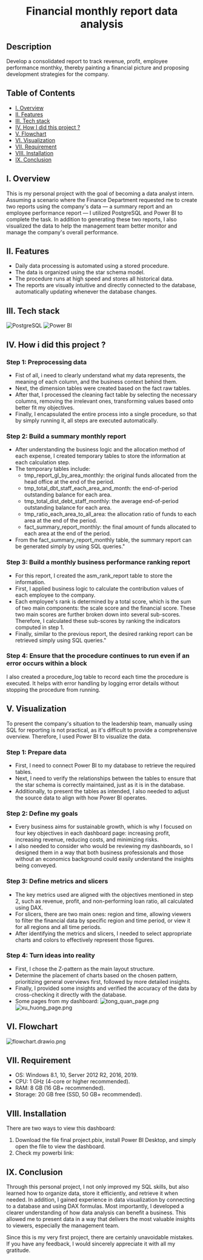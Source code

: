 <h1 align="center">Financial monthly report data analysis</h1>

<h2>Description</h2>
Develop a consolidated report to track revenue, profit, employee performance monthky, thereby painting a financial picture and proposing development strategies for the company. 

## Table of Contents

- [I. Overview](#-overview)
- [II. Features](#-features)
- [III. Tech stack](#-tech-stack)
- [IV. How I did this project ?](#-project-method)
- [V. Flowchart](#-report-types)
- [VI. Visualization](#-visualization)
- [VII. Requirement](#️-requirement)
- [VIII. Installation](#️-installation)
- [IX. Conclusion](#-conclusion)

<h2> I. Overview </h2>
This is my personal project with the goal of becoming a data analyst intern. Assuming a scenario where the Finance Department requested me to create two reports using the company's data — a summary report and an employee performance report — I utilized PostgreSQL and Power BI to complete the task. In addition to generating these two reports, I also visualized the data to help the management team better monitor and manage the company's overall performance.

<h2> II. Features</h2>

- Daily data processing is automated using a stored procedure.
- The data is organized using the star schema model.
- The procedure runs at high speed and stores all historical data.
- The reports are visually intuitive and directly connected to the database, automatically updating whenever the database changes.

<h2> III. Tech stack </h2>

![PostgreSQL](https://img.shields.io/badge/POSTGRESQL-4169E1?style=for-the-badge&logo=postgresql&logoColor=white)
![Power BI](https://img.shields.io/badge/POWER%20BI-F2C811?style=for-the-badge&logo=powerbi&logoColor=black)

  
<h2> IV. How i did this project ? </h2>

<h3> Step 1: Preprocessing data </h3>

- Fist of all, i need to clearly understand what my data represents, the meaning of each column, and the business context behind them.
- Next, the dimension tables were created based on the fact raw tables.
- After that, I processed the cleaning fact table by selecting the necessary columns, removing the irrelevant ones, transforming values based onto better fit my objectives.
- Finally, I encapsulated the entire process into a single procedure, so that by simply running it, all steps are executed automatically.

<h3> Step 2: Build a summary monthly report </h3>

- After understanding the business logic and the allocation method of each expense, I created temporary tables to store the information at each calculation step.
- The temporary tables include:
  - tmp_report_gl_by_area_monthly: the original funds allocated from the head office at the end of the period.
  - tmp_total_dbt_staff_each_area_and_month: the end-of-period outstanding balance for each area.
  - tmp_total_dist_debt_staff_monthly: the average end-of-period outstanding balance for each area.
  - tmp_ratio_each_area_to_all_area: the allocation ratio of funds to each area at the end of the period.
  - fact_summary_report_monthly: the final amount of funds allocated to each area at the end of the period.
- From the fact_summary_report_monthly table, the summary report can be generated simply by using SQL queries."

<h3> Step 3: Build a monthly business performance ranking report </h3>

- For this report, I created the asm_rank_report table to store the information.
- First, I applied business logic to calculate the contribution values of each employee to the company.
- Each employee's rank is determined by a total score, which is the sum of two main components: the scale score and the financial score. These two main scores are further broken down into several sub-scores. Therefore, I calculated these sub-scores by ranking the indicators computed in step 1.
- Finally, similar to the previous report, the desired ranking report can be retrieved simply using SQL queries."

<h3> Step 4: Ensure that the procedure continues to run even if an error occurs within a block </h3>

I also created a procedure_log table to record each time the procedure is executed. It helps with error handling by logging error details without stopping the procedure from running.

<h2> V. Visualization </h2>

To present the company's situation to the leadership team, manually using SQL for reporting is not practical, as it's difficult to provide a comprehensive overview. Therefore, I used Power BI to visualize the data.

<h3> Step 1: Prepare data </h3>

- First, I need to connect Power BI to my database to retrieve the required tables.
- Next, I need to verify the relationships between the tables to ensure that the star schema is correctly maintained, just as it is in the database.
- Additionally, to present the tables as intended, I also needed to adjust the source data to align with how Power BI operates.

<h3> Step 2: Define my goals </h3>

- Every business aims for sustainable growth, which is why I focused on four key objectives in each dashboard page: increasing profit, increasing revenue, reducing costs, and minimizing risks.
- I also needed to consider who would be reviewing my dashboards, so I designed them in a way that both business professionals and those without an economics background could easily understand the insights being conveyed.

<h3> Step 3: Define metrics and slicers </h3>

- The key metrics used are aligned with the objectives mentioned in step 2, such as revenue, profit, and non-performing loan ratio, all calculated using DAX.
- For slicers, there are two main ones: region and time, allowing viewers to filter the financial data by specific region and time period, or view it for all regions and all time periods.
- After identifying the metrics and slicers, I needed to select appropriate charts and colors to effectively represent those figures.

<h3> Step 4: Turn ideas into reality </h3>

- First, I chose the Z-pattern as the main layout structure.
- Determine the placement of charts based on the chosen pattern, prioritizing general overviews first, followed by more detailed insights.
- Finally, I provided some insights and verified the accuracy of the data by cross-checking it directly with the database.
- Some pages from my dashboard:
![tong_quan_page.png](https://github.com/Vietzzzz/Financial-report-data-analysis/blob/main/image/tong_quan_page.png)
![xu_huong_page.png](https://github.com/Vietzzzz/Financial-report-data-analysis/blob/main/image/xu_huong_page.png)

<h2> VI. Flowchart</h2>

![flowchart.drawio.png](https://github.com/Vietzzzz/Financial-report-data-analysis/blob/main/flowchart.drawio.png)

<h2> VII. Requirement </h2>

- OS: Windows 8.1, 10, Server 2012 R2, 2016, 2019.
- CPU: 1 GHz (4-core or higher recommended).
- RAM: 8 GB (16 GB+ recommended).
- Storage: 20 GB free (SSD, 50 GB+ recommended).

<h2> VIII. Installation</h2>

There are two ways to view this dashboard:

1. Download the file final project.pbix, install Power BI Desktop, and simply open the file to view the dashboard.
2. Check my powerbi link:

<h2> IX. Conclusion </h2>

Through this personal project, I not only improved my SQL skills, but also learned how to organize data, store it efficiently, and retrieve it when needed. In addition, I gained experience in data visualization by connecting to a database and using DAX formulas. Most importantly, I developed a clearer understanding of how data analysis can benefit a business. This allowed me to present data in a way that delivers the most valuable insights to viewers, especially the management team.

Since this is my very first project, there are certainly unavoidable mistakes. If you have any feedback, I would sincerely appreciate it with all my gratitude.



